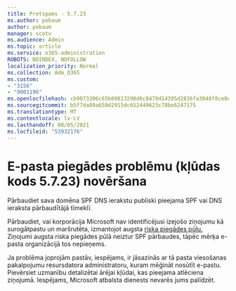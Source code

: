 ```yaml
---
title: Pretspams - 5.7.23
ms.author: pebaum
author: pebaum
manager: scotv
ms.audience: Admin
ms.topic: article
ms.service: o365-administration
ROBOTS: NOINDEX, NOFOLLOW
localization_priority: Normal
ms.collection: Adm_O365
ms.custom:
- "3156"
- "9001196"
ms.openlocfilehash: cb9073306c65b09813290d6c8470d14395d2836fa3048f8ce0ecb8b06e71a010
ms.sourcegitcommit: b5f7da89a650d2915dc652449623c78be6247175
ms.translationtype: MT
ms.contentlocale: lv-LV
ms.lasthandoff: 08/05/2021
ms.locfileid: "53932176"
---
```

# <a name="fix-email-delivery-issues-for-error-code-5723"></a>E-pasta piegādes problēmu (kļūdas kods 5.7.23) novēršana

Pārbaudiet sava domēna SPF DNS ierakstu publiski pieejama SPF vai DNS ieraksta pārbaudītājā tīmeklī.

Pārbaudiet, vai korporācija Microsoft nav identificējusi izejošo ziņojumu kā surogātpastu un maršrutēta, izmantojot augsta [riska piegādes pūlu.](https://docs.microsoft.com/microsoft-365/security/office-365-security/high-risk-delivery-pool-for-outbound-messages) Ziņojumi augsta riska piegādes pūlā neiztur SPF pārbaudes, tāpēc mērķa e-pasta organizācijā tos nepieņems.

Ja problēma joprojām pastāv, iespējams, ir jāsazinās ar tā pasta viesošanas pakalpojumu resursdatora administratoru, kuram mēģināt nosūtīt e-pastu. Pievērsiet uzmanību detalizētai ārējai kļūdai, kas pieejama atlēciena ziņojumā. Iespējams, Microsoft atbalsta dienests nevarēs jums palīdzēt.
